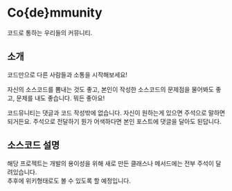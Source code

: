 # Co{de}mmunity

코드로 통하는 우리들의 커뮤니티.

## 소개
코드만으로 다른 사람들과 소통을 시작해보세요!

자신의 소스코드를 뽐내는 것도 좋고, 본인이 작성한 소스코드의 문제점을 물어봐도 좋고, 문제를 내도 좋습니다.
뭐든 좋아요! 

코드뮤니티는 댓글과 코드 작성밖에 없습니다. 자신이 원하는게 있으면 주석으로 말하면 되거든요.
주석으로 전달하기 뭔가 어색하다면 본인 포스트에 댓글을 달아도 된답니다.

## 소스코드 설명
해당 프로젝트는 개발의 용이성을 위해 새로 만든 클래스나 메서드에는 전부 주석이 달려있습니다.  
추후에 위키형태로도 볼 수 있도록 할 예정입니다.


